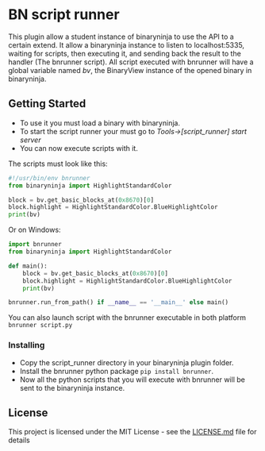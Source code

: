 # BN script runner

This plugin allow a student instance of binaryninja to use the API to a certain extend.
It allow a binaryninja instance to listen to localhost:5335, waiting for scripts, then executing it, and sending back the result to the handler (The bnrunner script).
All script executed with bnrunner will have a global variable named *bv*, the BinaryView instance of the opened binary in binaryninja.

## Getting Started

- To use it you must load a binary with binaryninja.
- To start the script runner your must go to *Tools->[script_runner] start server*
- You can now execute scripts with it.

The scripts must look like this:

```python
#!/usr/bin/env bnrunner
from binaryninja import HighlightStandardColor

block = bv.get_basic_blocks_at(0x8670)[0]
block.highlight = HighlightStandardColor.BlueHighlightColor
print(bv)
```

Or on Windows:

```python
import bnrunner
from binaryninja import HighlightStandardColor

def main(): 
    block = bv.get_basic_blocks_at(0x8670)[0]
    block.highlight = HighlightStandardColor.BlueHighlightColor
    print(bv)

bnrunner.run_from_path() if __name__ == '__main__' else main()
```

You can also launch script with the bnrunner executable in both platform `bnrunner script.py`


### Installing

- Copy the script_runner directory in your binaryninja plugin folder.
- Install the bnrunner python package `pip install bnrunner`.
- Now all the python scripts that you will execute with bnrunner will be sent to the binaryninja instance.

## License

This project is licensed under the MIT License - see the [LICENSE.md](LICENSE.md) file for details
